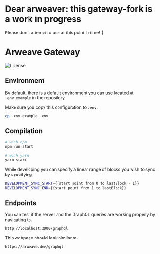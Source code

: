 # Dear arweaver: this gateway-fork is a work in progress
Please don't attempt to use at this point in time! :pray:

# Arweave Gateway

![License](https://img.shields.io/badge/license-MIT-blue.svg)

## Environment

By default, there is a default environment you can use located at `.env.example` in the repository.


Make sure you copy this configuration to `.env`.

```bash
cp .env.example .env
```

## Compilation

```bash
# with npm
npm run start

# with yarn
yarn start
```

While developing you can specify a linear range of blocks you wish to sync by specifying

```bash
DEVELOPMENT_SYNC_START={{start point from 0 to lastBlock - 1}}
DEVELOPMENT_SYNC_END={{start point from 1 to lastBlock}}
```

## Endpoints

You can test if the server and the GraphQL queries are working properly by navigating to.

```bash
http://localhost:3000/graphql
```

This webpage should look similar to.

```bash
https://arweave.dev/graphql
```
